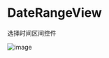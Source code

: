 # DateRangeView
选择时间区间控件


![image](https://github.com/justqi/DateRangeView/DateRangeDemo/DateRangeDemo/deco.png)
